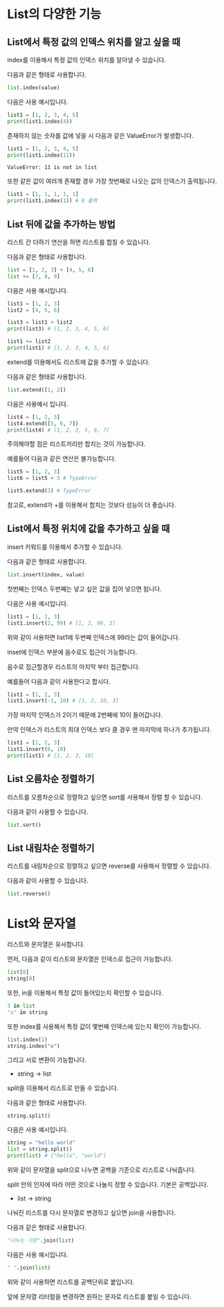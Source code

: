 # List의 다양한 기능

## List에서 특정 값의 인덱스 위치를 알고 싶을 때

index를 이용해서 특정 값의 인덱스 위치를 알아낼 수 있습니다.

다음과 같은 형태로 사용합니다.

```python
list.index(value)
```

다음은 사용 예시입니다.

```python
list1 = [1, 2, 3, 4, 5]
print(list1.index(4))
```

존재하지 않는 숫자를 값에 넣을 시 다음과 같은 ValueError가 발생합니다.

```python
list1 = [1, 2, 3, 4, 5]
print(list1.index(11))
```
```
ValueError: 11 is not in list
```

또한 같은 값이 여러개 존재할 경우 가장 첫번째로 나오는 값의 인덱스가 출력됩니다.

```python
list1 = [1, 1, 1, 1, 1]
print(list1.index(1)) # 0 출력
```

## List 뒤에 값을 추가하는 방법

리스트 간 더하기 연산을 하면 리스트를 합칠 수 있습니다.

다음과 같은 형태로 사용합니다.

```python
list = [1, 2, 3] + [4, 5, 6]
list += [7, 8, 9]
```

다음은 사용 예시입니다.

```python
list1 = [1, 2, 3]
list2 = [4, 5, 6]

list3 = list1 + list2
print(list3) # [1, 2, 3, 4, 5, 6]

list1 += list2
print(list1) # [1, 2, 3, 4, 5, 6]
```

extend를 이용해서도 리스트에 값을 추가할 수 있습니다.

다음과 같은 형태로 사용합니다.

```python
list.extend([1, 2])
```

다음은 사용예시 입니다.
```python
list4 = [1, 2, 3]
list4.extend([5, 6, 7])
print(list4) # [1, 2, 3, 5, 6, 7]
```

주의해야할 점은 리스트끼리만 합치는 것이 가능합니다.

예를들어 다음과 같은 연산은 불가능합니다.

```python
list5 = [1, 2, 3]
list6 = list5 + 3 # TypeError

list5.extend(3) # TypeError
```

참고로, extend가 +를 이용해서 합치는 것보다 성능이 더 좋습니다.

## List에서 특정 위치에 값을 추가하고 싶을 때

insert 키워드를 이용해서 추가할 수 있습니다.

다음과 같은 형태로 사용합니다.

```python
list.insert(index, value)
```

첫번째는 인덱스 두번째는 넣고 싶은 값을 집어 넣으면 됩니다.

다음은 사용 예시입니다.

```python
list1 = [1, 2, 3]
list1.insert(2, 99) # [1, 2, 99, 3]
```

위와 같이 사용하면 list1에 두번째 인덱스에 99라는 값이 들어갑니다.

inset에 인덱스 부분에 음수로도 접근이 가능합니다.

음수로 접근할경우 리스트의 마지막 부터 접근합니다.

예를들어 다음과 같이 사용한다고 합시다.

```python
list1 = [1, 2, 3]
list1.insert(-1, 10) # [1, 2, 10, 3]
```

가장 마지막 인덱스가 2이기 때문에 2번째에 10이 들어갑니다.

만약 인덱스가 리스트의 최대 인덱스 보다 클 경우 맨 마지막에 하나가 추가됩니다.

```python
list1 = [1, 2, 3]
list1.insert(6, 10)
print(list1) # [1, 2, 3, 10]
```

## List 오름차순 정렬하기

리스트를 오름차순으로 정렬하고 싶으면 sort를 사용해서 정렬 할 수 있습니다.

다음과 같이 사용할 수 있습니다.

```python
list.sort()
```

## List 내림차순 정렬하기

리스트를 내림차순으로 정렬하고 싶으면 reverse를 사용해서 정렬할 수 있습니다.

다음과 같이 사용할 수 있습니다.

``` python
list.reverse()
```

# List와 문자열

리스트와 문자열은 유사합니다.

먼저, 다음과 같이 리스트와 문자열은 인덱스로 접근이 가능합니다.

```python
list[0]
string[0]
```

또한, in을 이용해서 특정 값이 들어있는지 확인할 수 있습니다.

```python
3 in list
"a" in string
```

또한 index를 사용해서 특정 값이 몇번째 인덱스에 있는지 확인이 가능합니다.

``` python
list.index(1)
string.index("e")
```

그리고 서로 변환이 가능합니다.

- string -> list

split을 이용해서 리스트로 만들 수 있습니다.

다음과 같은 형태로 사용합니다.

```
string.split()
```

다음은 사용 예시입니다.

``` python
string = "hello world"
list = string.split()
print(list) # ["hello", "world"]
```

위와 같이 문자열을 split으로 나누면 공백을 기준으로 리스트로 나눠줍니다.

split 안의 인자에 따라 어떤 것으로 나눌지 정할 수 있습니다. 기본은 공백입니다.

- list -> string

나눠진 리스트를 다시 문자열로 변경하고 싶으면 join을 사용합니다.

다음과 같은 형태로 사용합니다.

``` python
"나누는 기준".join(list)
```

다음은 사용 예시입니다.

``` python
" ".join(list)
```

위와 같이 사용하면 리스트를 공백단위로 붙입니다.

앞에 문자열 리터럴을 변경하면 원하는 문자로 리스트를 붙일 수 있습니다.
